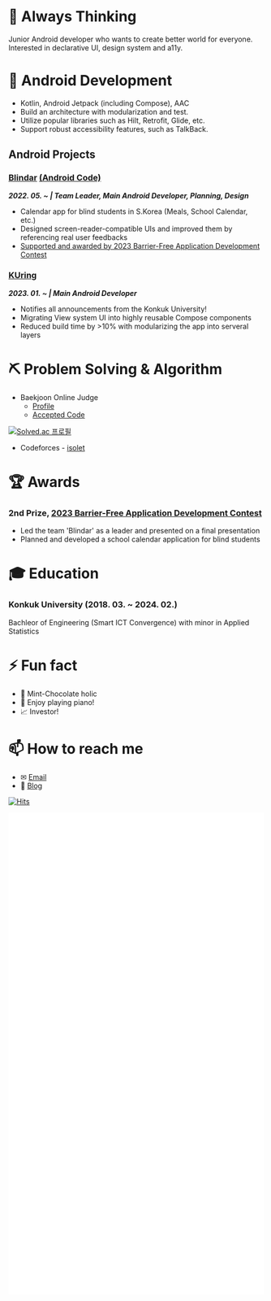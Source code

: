# 🤔 Always Thinking

Junior Android developer who wants to create better world for everyone. Interested in declarative UI, design system and a11y.

# 🌱 Android Development 

- Kotlin, Android Jetpack (including Compose), AAC
- Build an architecture with modularization and test.
- Utilize popular libraries such as Hilt, Retrofit, Glide, etc.
- Support robust accessibility features, such as TalkBack.

## Android Projects

### [Blindar](https://github.com/blinder-23) [(Android Code)](https://github.com/blinder-23/blindar-android)

_**2022. 05. ~ | Team Leader, Main Android Developer, Planning, Design**_


  - Calendar app for blind students in S.Korea (Meals, School Calendar, etc.)
  - Designed screen-reader-compatible UIs and improved them by referencing real user feedbacks
  - [Supported and awarded by 2023 Barrier-Free Application Development Contest](https://github.com/mwy3055#2nd-prize-2023-barrier-free-application-development-contest)


 ### [KUring](https://github.com/ku-ring/KU-Ring-Android)
 
_**2023. 01. ~ | Main Android Developer**_

  - Notifies all announcements from the Konkuk University!
  - Migrating View system UI into highly reusable Compose components
  - Reduced build time by >10% with modularizing the app into serveral layers
 
# ⛏ Problem Solving & Algorithm
- Baekjoon Online Judge
  - [Profile](https://www.acmicpc.net/user/mwy3055)
  - [Accepted Code](https://github.com/mwy3055/Algorithm-codes/tree/main/baekjoon)

[![Solved.ac 프로필](http://mazassumnida.wtf/api/v2/generate_badge?boj=mwy3055)](https://solved.ac/mwy3055)

- Codeforces - [isolet](https://codeforces.com/profile/isolet)

# 🏆 Awards

### 2nd Prize, [2023 Barrier-Free Application Development Contest](https://www.autoeverapp.kr/)

* Led the team 'Blindar' as a leader and presented on a final presentation
* Planned and developed a school calendar application for blind students

# 🎓 Education

### **Konkuk University (2018. 03. ~ 2024. 02.)**

Bachleor of Engineering (Smart ICT Convergence) with minor in Applied Statistics

# ⚡ Fun fact
* 🍧 Mint-Chocolate holic
* 🎹 Enjoy playing piano!
* 📈 Investor!

# 📫 How to reach me
* ✉ [Email](mailto:mwy3055@gmail.com)
* 💾 [Blog](https://thinking-face.tistory.com/)

[![Hits](https://hits.seeyoufarm.com/api/count/incr/badge.svg?url=https%3A%2F%2Fgithub.com%2Fmwy3055&count_bg=%2300CBBD&title_bg=%23555555&icon=&icon_color=%23E7E7E7&title=hits&edge_flat=false)](https://hits.seeyoufarm.com)

![Metrics](https://github.com/mwy3055/mwy3055/blob/master/github-metrics.svg)

<!--
**mwy3055/mwy3055** is a ✨ _special_ ✨ repository because its `README.md` (this file) appears on your GitHub profile.

Here are some ideas to get you started:

- 🔭 I’m currently working on ...
- 🌱 I’m currently learning ...
- 👯 I’m looking to collaborate on ...
- 🤔 I’m looking for help with ...
- 💬 Ask me about ...
- 📫 How to reach me: ...
- 😄 Pronouns: ...
- ⚡ Fun fact: ...
-->
